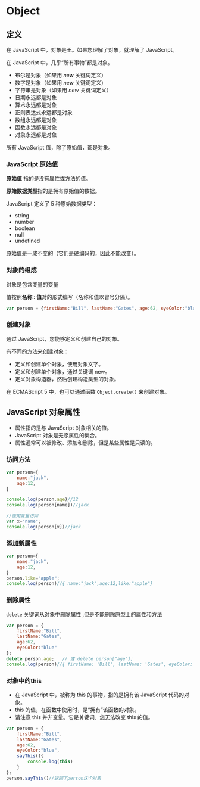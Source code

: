# Object

## 定义

在 JavaScript 中，对象是王。如果您理解了对象，就理解了 JavaScript。

在 JavaScript 中，几乎“所有事物”都是对象。

- 布尔是对象（如果用 *new* 关键词定义）
- 数字是对象（如果用 *new* 关键词定义）
- 字符串是对象（如果用 *new* 关键词定义）
- 日期永远都是对象
- 算术永远都是对象
- 正则表达式永远都是对象
- 数组永远都是对象
- 函数永远都是对象
- 对象永远都是对象

所有 JavaScript 值，除了原始值，都是对象。

### JavaScript 原始值

**原始值** 指的是没有属性或方法的值。

**原始数据类型**指的是拥有原始值的数据。

JavaScript 定义了 5 种原始数据类型：

- string
- number
- boolean
- null
- undefined

原始值是一成不变的（它们是硬编码的，因此不能改变）。

### 对象的组成

对象是包含变量的变量

值按照**名称 : 值**对的形式编写（名称和值以冒号分隔）。 

```js
var person = {firstName:"Bill", lastName:"Gates", age:62, eyeColor:"blue"};
```

### 创建对象

通过 JavaScript，您能够定义和创建自己的对象。

有不同的方法来创建对象：

- 定义和创建单个对象，使用对象文字。
- 定义和创建单个对象，通过关键词 new。
- 定义对象构造器，然后创建构造类型的对象。

在 ECMAScript 5 中，也可以通过函数 `Object.create()` 来创建对象。

## JavaScript 对象属性

+ 属性指的是与 JavaScript 对象相关的值。
+ JavaScript 对象是无序属性的集合。
+ 属性通常可以被修改、添加和删除，但是某些属性是只读的。

### 访问方法

```js
var person={
    name:"jack",
    age:12,
}

console.log(person.age)//12
console.log(person[name])//jack

//使用变量访问
var x="name";
console.log(person[x])//jack
```

### 添加新属性

```js
var person={
    name:"jack",
    age:12,
}
person.like="apple";
console.log(person)//{ name:"jack",age:12,like:"apple"}
```

### 删除属性

`delete` 关键词从对象中删除属性 ,但是不能删除原型上的属性和方法

```js
var person = {
    firstName:"Bill", 
    lastName:"Gates",
    age:62,
    eyeColor:"blue"
};
delete person.age;   // 或 delete person["age"];
console.log(person)//{ firstName: 'Bill', lastName: 'Gates', eyeColor: 'blue' }
```

### 对象中的this

+ 在 JavaScript 中，被称为 this 的事物，指的是拥有该 JavaScript 代码的对象。
+ this 的值，在函数中使用时，是“拥有”该函数的对象。
+ 请注意 this 并非变量。它是关键词。您无法改变 this 的值。

```js
var person = {
    firstName:"Bill", 
    lastName:"Gates",
    age:62,
    eyeColor:"blue",
    sayThis(){
        console.log(this)
    }
};
person.sayThis()//返回了person这个对象
```


